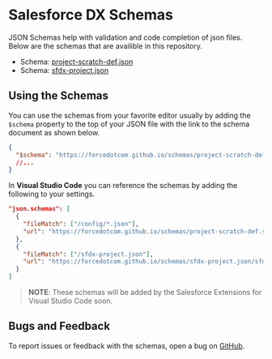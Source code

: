 # Salesforce DX Schemas

JSON Schemas help with validation and code completion of json files. Below are the schemas that are availible in this repository.

- Schema: [project-scratch-def.json](https://forcedotcom.github.io/schemas/project-scratch-def.json/project-scratch-def.schema.json)
- Schema: [sfdx-project.json](https://forcedotcom.github.io/schemas/sfdx-project.json/sfdx-project.schema.json)

## Using the Schemas

You can use the schemas from your favorite editor usually by adding the `$schema` property to the top of your JSON file with the link to the schema document as shown below.

```json
{
  "$schema": "https://forcedotcom.github.io/schemas/project-scratch-def.schema.json"
  //...
}
```

In **Visual Studio Code** you can reference the schemas by adding the following to your settings.

```json
"json.schemas": [
  {
    "fileMatch": ["/config/*.json"],
    "url": "https://forcedotcom.github.io/schemas/project-scratch-def.schema.json"
  },
  {
    "fileMatch": ["/sfdx-project.json"],
    "url": "https://forcedotcom.github.io/schemas/sfdx-project.json/sfdx-project.schema.json"
  }
]
```

> **NOTE**: These schemas will be added by the Salesforce Extensions for Visual Studio Code soon.

## Bugs and Feedback

To report issues or feedback with the schemas, open a bug on [GitHub](https://github.com/forcedotcom/schemas/issues).
